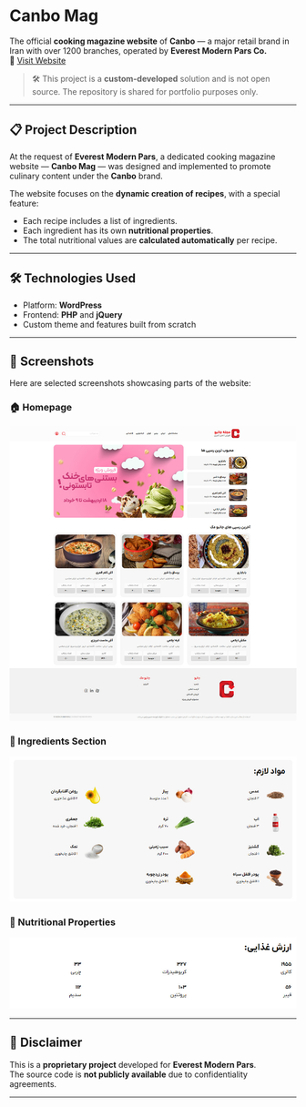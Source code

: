 # Canbo Mag

The official **cooking magazine website** of **Canbo** — a major retail brand in Iran with over 1200 branches, operated by **Everest Modern Pars Co.**  
🔗 [Visit Website](https://mag.canbo.ir)

> 🛠 This project is a **custom-developed** solution and is not open source. The repository is shared for portfolio purposes only.

---

## 📋 Project Description

At the request of **Everest Modern Pars**, a dedicated cooking magazine website — **Canbo Mag** — was designed and implemented to promote culinary content under the **Canbo** brand.

The website focuses on the **dynamic creation of recipes**, with a special feature:

- Each recipe includes a list of ingredients.
- Each ingredient has its own **nutritional properties**.
- The total nutritional values are **calculated automatically** per recipe.

---

## 🛠 Technologies Used

- Platform: **WordPress**
- Frontend: **PHP** and **jQuery**
- Custom theme and features built from scratch

---

## 📸 Screenshots

Here are selected screenshots showcasing parts of the website:

### 🏠 Homepage  
![Homepage](/screenshots/frontpage.jpg)

### 🧂 Ingredients Section  
![Ingredients](/screenshots/ingredients.jpg)

### 🍎 Nutritional Properties  
![Nutritional Properties](/screenshots/nutritional-properties.jpg)

---

## 📌 Disclaimer

This is a **proprietary project** developed for **Everest Modern Pars**.  
The source code is **not publicly available** due to confidentiality agreements.

---
